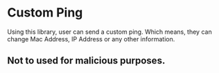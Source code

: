 # Custom Ping

Using this library, user can send a custom ping. Which means, they can change Mac Address, IP Address or any other information.

## Not to used for malicious purposes.
